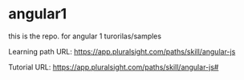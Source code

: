 # angular1
this is the repo. for angular 1 turorilas/samples

Learning path URL:
https://app.pluralsight.com/paths/skill/angular-js

Tutorial URL:
https://app.pluralsight.com/paths/skill/angular-js#